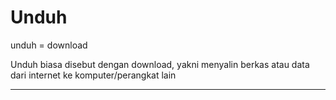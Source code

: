 # Unduh

unduh = download

Unduh biasa disebut dengan download, yakni menyalin berkas atau data
dari internet ke komputer/perangkat lain


---
